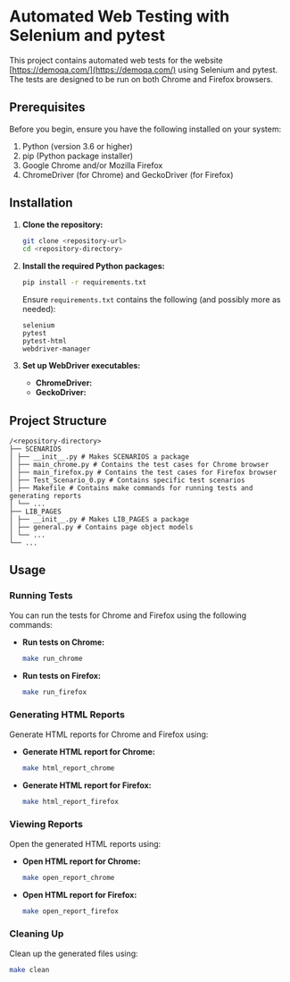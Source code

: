 # Automated Web Testing with Selenium and pytest

This project contains automated web tests for the website [https://demoqa.com/](https://demoqa.com/) using Selenium and pytest. The tests are designed to be run on both Chrome and Firefox browsers.

## Prerequisites

Before you begin, ensure you have the following installed on your system:

1. Python (version 3.6 or higher)
2. pip (Python package installer)
3. Google Chrome and/or Mozilla Firefox
4. ChromeDriver (for Chrome) and GeckoDriver (for Firefox)

## Installation

1. **Clone the repository:**

    ```sh
    git clone <repository-url>
    cd <repository-directory>
    ```

2. **Install the required Python packages:**

    ```sh
    pip install -r requirements.txt
    ```

    Ensure `requirements.txt` contains the following (and possibly more as needed):

    ```
    selenium
    pytest
    pytest-html
    webdriver-manager
    ```

3. **Set up WebDriver executables:**

    - **ChromeDriver:**
    - **GeckoDriver:**

## Project Structure
```
/<repository-directory>
├── SCENARIOS
│ ├── __init__.py # Makes SCENARIOS a package
│ ├── main_chrome.py # Contains the test cases for Chrome browser
│ ├── main_firefox.py # Contains the test cases for Firefox browser
│ ├── Test_Scenario_0.py # Contains specific test scenarios
│ ├── Makefile # Contains make commands for running tests and generating reports
│ └── ...
├── LIB_PAGES
│ ├── __init__.py # Makes LIB_PAGES a package
│ ├── general.py # Contains page object models
│ └── ...
└── ...
```
## Usage

### Running Tests

You can run the tests for Chrome and Firefox using the following commands:

- **Run tests on Chrome:**

    ```sh
    make run_chrome
    ```

- **Run tests on Firefox:**

    ```sh
    make run_firefox
    ```

### Generating HTML Reports

Generate HTML reports for Chrome and Firefox using:

- **Generate HTML report for Chrome:**

    ```sh
    make html_report_chrome
    ```

- **Generate HTML report for Firefox:**

    ```sh
    make html_report_firefox
    ```

### Viewing Reports

Open the generated HTML reports using:

- **Open HTML report for Chrome:**

    ```sh
    make open_report_chrome
    ```

- **Open HTML report for Firefox:**

    ```sh
    make open_report_firefox
    ```

### Cleaning Up

Clean up the generated files using:

```sh
make clean

